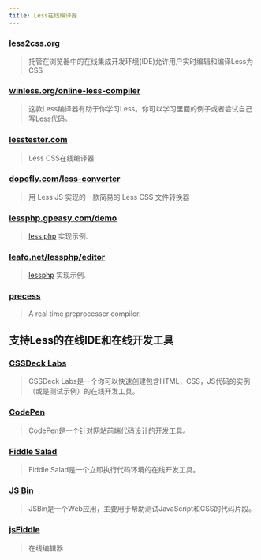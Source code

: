 ```yaml
---
title: Less在线编译器
---
```


### [less2css.org](http://less2css.org/)
> 托管在浏览器中的在线集成开发环境(IDE)允许用户实时编辑和编译Less为CSS

### [winless.org/online-less-compiler](http://winless.org/online-less-compiler)
> 这款Less编译器有助于你学习Less。你可以学习里面的例子或者尝试自己写Less代码。

### [lesstester.com](http://lesstester.com/)
> Less CSS在线编译器

### [dopefly.com/less-converter](http://www.dopefly.com/less-converter/less-converter.html)
> 用 Less JS 实现的一款简易的 Less CSS 文件转换器

### [lessphp.gpeasy.com/demo](http://lessphp.gpeasy.com/demo)
> [less.php](http://lessphp.gpeasy.com/) 实现示例.

### [leafo.net/lessphp/editor](http://leafo.net/lessphp/editor.html)
> [lessphp](http://leafo.net/lessphp/) 实现示例.

### [precess](http://precess.co/)
> A real time preprocesser compiler. 

## 支持Less的在线IDE和在线开发工具

### [CSSDeck Labs](http://cssdeck.com/labs)
> CSSDeck Labs是一个你可以快速创建包含HTML，CSS，JS代码的实例（或是测试示例）的在线开发工具。

### [CodePen](http://codepen.io)
> CodePen是一个针对网站前端代码设计的开发工具。

### [Fiddle Salad](http://fiddlesalad.com/less/)
> Fiddle Salad是一个立即执行代码环境的在线开发工具。

### [JS Bin](http://jsbin.com)
> JSBin是一个Web应用，主要用于帮助测试JavaScript和CSS的代码片段。

### [jsFiddle](http://jsfiddle.net/T2Xe9/)
> 在线编辑器


